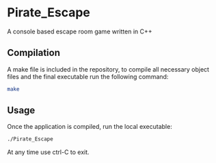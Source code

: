 # Pirate_Escape
A console based escape room game written in C++

## Compilation
A make file is included in the repository, to compile all necessary object files and the final executable run the following command:

```bash
make
```

## Usage
Once the application is compiled, run the local executable:

```bash
./Pirate_Escape
```

At any time use ctrl-C to exit.
